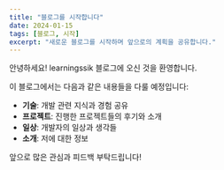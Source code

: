 ```yaml
---
title: "블로그를 시작합니다"
date: 2024-01-15
tags: [블로그, 시작]
excerpt: "새로운 블로그를 시작하며 앞으로의 계획을 공유합니다."
---
```


안녕하세요! learningssik 블로그에 오신 것을 환영합니다.

이 블로그에서는 다음과 같은 내용들을 다룰 예정입니다:

- **기술**: 개발 관련 지식과 경험 공유
- **프로젝트**: 진행한 프로젝트들의 후기와 소개
- **일상**: 개발자의 일상과 생각들
- **소개**: 저에 대한 정보

앞으로 많은 관심과 피드백 부탁드립니다!
